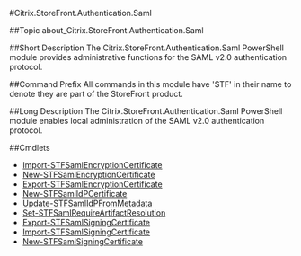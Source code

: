 #Citrix.StoreFront.Authentication.Saml

##Topic
about_Citrix.StoreFront.Authentication.Saml

##Short Description
The Citrix.StoreFront.Authentication.Saml PowerShell module provides administrative functions for the SAML v2.0 authentication protocol.

##Command Prefix
All commands in this module have 'STF' in their name to denote they are part of the StoreFront product.

##Long Description
The Citrix.StoreFront.Authentication.Saml PowerShell module enables local administration of the SAML v2.0 authentication protocol.

##Cmdlets

* [Import-STFSamlEncryptionCertificate](Import-STFSamlEncryptionCertificate)
* [New-STFSamlEncryptionCertificate](New-STFSamlEncryptionCertificate)
* [Export-STFSamlEncryptionCertificate](Export-STFSamlEncryptionCertificate)
* [New-STFSamlIdPCertificate](New-STFSamlIdPCertificate)
* [Update-STFSamlIdPFromMetadata](Update-STFSamlIdPFromMetadata)
* [Set-STFSamlRequireArtifactResolution](Set-STFSamlRequireArtifactResolution)
* [Export-STFSamlSigningCertificate](Export-STFSamlSigningCertificate)
* [Import-STFSamlSigningCertificate](Import-STFSamlSigningCertificate)
* [New-STFSamlSigningCertificate](New-STFSamlSigningCertificate)
